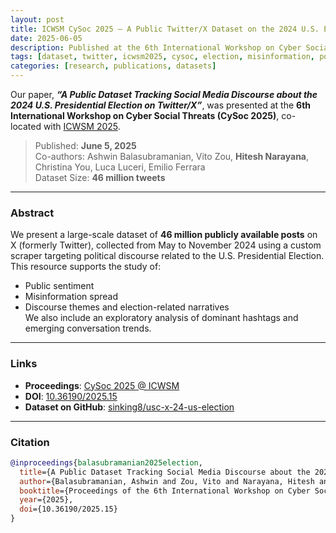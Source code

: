 ```yaml
---
layout: post
title: ICWSM CySoc 2025 – A Public Twitter/X Dataset on the 2024 U.S. Election
date: 2025-06-05
description: Published at the 6th International Workshop on Cyber Social Threats (CySoc 2025), this paper introduces a dataset of 46M tweets on U.S. election discourse.
tags: [dataset, twitter, icwsm2025, cysoc, election, misinformation, political-discourse]
categories: [research, publications, datasets]
---
```


Our paper,
_**“A Public Dataset Tracking Social Media Discourse about the 2024 U.S. Presidential Election on Twitter/X”**_, was
presented at the **6th International Workshop on Cyber Social Threats (CySoc 2025)**, co-located
with [ICWSM 2025](https://aaai.org/icwsm2025/).

> Published: **June 5, 2025**  
> Co-authors: Ashwin Balasubramanian, Vito Zou, **Hitesh Narayana**, Christina You, Luca Luceri, Emilio Ferrara  
> Dataset Size: **46 million tweets**

---

### Abstract

We present a large-scale dataset of **46 million publicly available posts** on X (formerly Twitter), collected from May
to November 2024 using a custom scraper targeting political discourse related to the U.S. Presidential Election.  
This resource supports the study of:

- Public sentiment
- Misinformation spread
- Discourse themes and election-related narratives  
  We also include an exploratory analysis of dominant hashtags and emerging conversation trends.

---

### Links

- **Proceedings**: [CySoc 2025 @ ICWSM](https://workshop-proceedings.icwsm.org/abstract.php?id=2025_15)
- **DOI**: [10.36190/2025.15](https://doi.org/10.36190/2025.15)
- **Dataset on GitHub**: [sinking8/usc-x-24-us-election](https://github.com/sinking8/usc-x-24-us-election)

---

### Citation

```bibtex
@inproceedings{balasubramanian2025election,
  title={A Public Dataset Tracking Social Media Discourse about the 2024 U.S. Presidential Election on Twitter/X},
  author={Balasubramanian, Ashwin and Zou, Vito and Narayana, Hitesh and You, Christina and Luceri, Luca and Ferrara, Emilio},
  booktitle={Proceedings of the 6th International Workshop on Cyber Social Threats (CySoc) at ICWSM},
  year={2025},
  doi={10.36190/2025.15}
}
```
